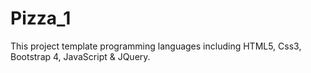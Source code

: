 # Pizza_1
This project template programming languages including HTML5, Css3, Bootstrap 4, JavaScript &amp; JQuery.
